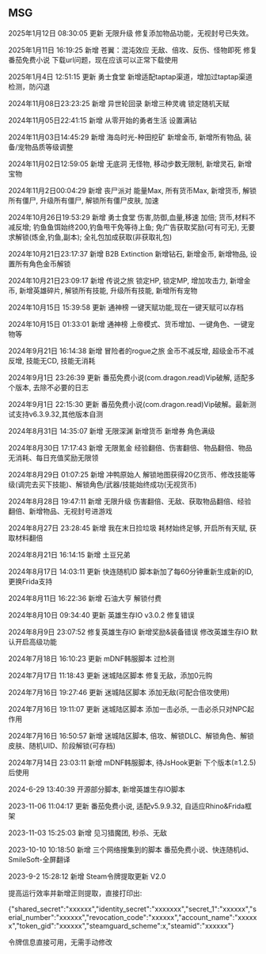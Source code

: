 ## MSG
2025年1月12日 08:30:05
更新 无限升级 修复添加物品功能，无视封号已失效。

2025年1月11日 16:19:25
新增 苍翼：混沌效应 无敌、倍攻、反伤、怪物即死
修复番茄免费小说 下载url问题，现在应该可以正常下载使用

2025年1月4日 12:51:15
更新 勇士食堂 新增适配taptap渠道，增加过taptap渠道检测，防闪退

2024年11月08日23:23:25
新增 异世轮回录 新增三种灵魂 锁定随机天赋

2024年11月05日22:41:15
新增 从零开始的勇者生活 设置满钻

2024年11月03日14:45:29
新增 海岛时光-种田挖矿 新增金币, 新增所有物品, 装备/宠物品质等级调整

2024年11月02日12:59:05
新增 无底洞 无怪物, 移动步数无限制, 新增灵石, 新增宝物

2024年11月2日00:04:29
新增 丧尸派对 能量Max, 所有货币Max, 新增货币, 解锁所有僵尸, 升级所有僵尸, 解锁所有僵尸皮肤, 加速

2024年10月26日19:53:29
新增 勇士食堂 伤害,防御,血量,移速 加倍; 货币,材料不减反增; 钓鱼鱼饵始终200,钓鱼甩干免等待上鱼; 免广告获取奖励(可有可无), 无要求解锁(炼金,钓鱼,副本); 全礼包加成获取(非获取礼包) 

2024年10月21日23:17:37
新增 B2B Extinction 新增钻石, 新增金币, 新增物品, 设置所有角色金币解锁

2024年10月21日23:09:17
新增 传说之旅 锁定HP, 锁定MP, 增加攻击力, 新增金币, 新增英雄碎片, 解锁所有技能, 升级所有技能, 新增所有宠物

2024年10月15日 15:39:58
更新 通神榜 一键天赋功能,现在一键天赋可以存档

2024年10月15日 01:33:01
新增 通神榜 上帝模式、货币增加、一键角色、一键宠物等

2024年9月21日 16:14:38
新增 冒险者的rogue之旅 金币不减反增, 超级金币不减反增, 技能无CD, 技能无消耗

2024年9月1日 23:26:39
更新 番茄免费小说(com.dragon.read)Vip破解, 适配多个版本, 去除不必要的日志

2024年9月1日 22:15:30
更新 番茄免费小说(com.dragon.read)Vip破解。最新测试支持v6.3.9.32,其他版本自测

2024年8月31日 14:35:07
新增 无限深渊 新增货币 新增券 角色满级

2024年8月30日 17:17:43
新增 无限氪金 经验翻倍、伤害翻倍、物品翻倍、物品无消耗、每日充值奖励无限领

2024年8月29日 01:07:25
新增 冲鸭原始人 解锁地图获得20亿货币、修改技能等级(调完去买下技能)、解锁角色/武器/技能始终成功(无视货币)

2024年8月28日 19:47:11
新增 无限升级 伤害翻倍、无敌、获取物品翻倍、经验翻倍、新增物品、无视封号进游戏

2024年8月27日 23:28:45
新增 我在末日捡垃圾 耗材始终足够, 开启所有天赋, 获取材料翻倍

2024年8月21日 16:14:15
新增 土豆兄弟

2024年8月17日 14:03:11
更新 快连随机ID 脚本新加了每60分钟重新生成新的ID, 更换Frida支持

2024年8月11日 16:22:36
新增 石油大亨 解锁付费

2024年8月10日 09:34:40
更新 英雄生存IO v3.0.2 修复错误

2024年8月9日 23:07:52
修复英雄生存IO 新增奖励&装备错误
修改英雄生存IO 默认开启高级功能

2024年7月18日 16:10:23
更新 mDNF韩服脚本 过检测

2024年7月17日 11:18:43
更新 迷城陆区脚本 修复无敌，添加0元购


2024年7月16日 19:27:46
更新 迷城陆区脚本 添加无敌(可配合倍攻使用)

2024年7月16日 19:11:07
更新 迷城陆区脚本 添加一击必杀, 一击必杀只对NPC起作用

2024年7月16日 16:50:57
新增 迷城陆区脚本, 倍攻、解锁DLC、解锁角色、解锁皮肤、随机UID、阶段解锁(可存档)

2024年7月14日 23:03:11
新增 mDNF韩服脚本, 待JsHook更新 下个版本(≥1.2.5)后使用


2024-6-29 13:40:39
开源部分脚本, 新增英雄生存IO脚本

2023-11-06 11:04:17
更新 番茄免费小说, 适配v5.9.9.32, 自适应Rhino&Frida框架

2023-11-03 15:25:03
新增 见习猎魔团, 秒杀、无敌

2023-10-10 10:18:50
新增 三个网络搜集到的脚本
番茄免费小说、快连随机id、SmileSoft-全屏翻译


2023-9-2 15:28:12
新增 Steam令牌提取更新 V2.0

提高运行效率并新增正则提取，直接打印出:

{"shared_secret":"xxxxxx","identity_secret":"xxxxxxx","secret_1":"xxxxxx","serial_number":"xxxxxx","revocation_code":"xxxxxx","account_name":"xxxxxx","token_gid":"xxxxxx","steamguard_scheme":x,"steamid":"xxxxxx"}

令牌信息直接可用，无需手动修改